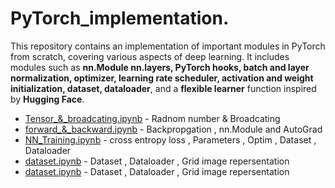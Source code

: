 # PyTorch_implementation.
This repository contains an implementation of important modules in PyTorch from scratch, covering various aspects of deep learning. It includes modules such as **nn.Module nn.layers, PyTorch hooks, batch and layer normalization, optimizer, learning rate scheduler, activation and weight initialization, dataset, dataloader**, and a **flexible learner** function inspired by **Hugging Face**.


- [Tensor_&_broadcating.ipynb](Tensor_&_broadcating.ipynb)   - Radnom number & Broadcating 
- [forward_&_backward.ipynb](forward_&_backward.ipynb)   - Backpropgation , nn.Module and AutoGrad
- [NN_Training.ipynb](NN_Training.ipynb)   - cross entropy loss , Parameters , Optim , Dataset , Dataloader
- [dataset.ipynb](dataset.ipynb)   - Dataset , Dataloader , Grid image repersentation
- [dataset.ipynb](dataset.ipynb)   - Dataset , Dataloader , Grid image repersentation
